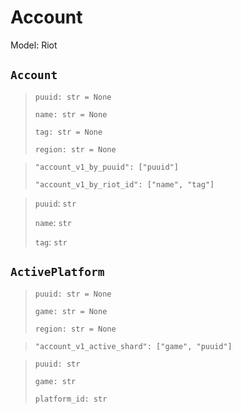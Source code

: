 # Account
Model: Riot

## `Account` <Badge text="Pyot Core" vertical="middle"/> <Badge text="GET" vertical="middle"/>
>`puuid: str = None`<Badge text="param" type="warning" vertical="middle"/>
>
>`name: str = None`<Badge text="param" type="warning" vertical="middle"/>
>
>`tag: str = None`<Badge text="param" type="warning" vertical="middle"/>
>
>`region: str = None`<Badge text="param" type="warning" vertical="middle"/>

>`"account_v1_by_puuid": ["puuid"]`<Badge text="endpoint" type="error" vertical="middle"/>
>
>`"account_v1_by_riot_id": ["name", "tag"]`<Badge text="endpoint" type="error" vertical="middle"/>

>`puuid`: `str`
>
>`name`: `str`
>
>`tag`: `str`
>

## `ActivePlatform` <Badge text="Pyot Core" vertical="middle"/> <Badge text="GET" vertical="middle"/>
>`puuid: str = None` <Badge text="param" type="warning" vertical="middle"/>
> 
>`game: str = None` <Badge text="param" type="warning" vertical="middle"/>
> 
>`region: str = None` <Badge text="param" type="warning" vertical="middle"/>

>`"account_v1_active_shard": ["game", "puuid"]` <Badge text="endpoint" type="error" vertical="middle"/>

>`puuid: str`
>
>`game: str`
>
>`platform_id: str`
>